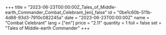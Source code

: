 +++
title = "2023-06-23T00:00:00Z_Tales_of_Middle-earth_Commander_Combat_Celebrant_[en]_false"
id = "0be1c60b-511b-4d88-93d3-7910c082245a"
date = "2023-06-23T00:00:00Z"
name = "Combat Celebrant"
lang = ["en"]
price = "2.11"
quantity = 1
foil = false
set = "Tales of Middle-earth Commander"
+++
